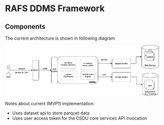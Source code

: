# RAFS DDMS Framework

## Components
The current architecture is shown in following diagram

![MVP 1 components](rafs_ddms_components.png "MVP 1 components")

Notes about current (MVP1) implementation:
- Uses dataset api to store parquet data
- Uses user access token for the OSDU core services API invocation
